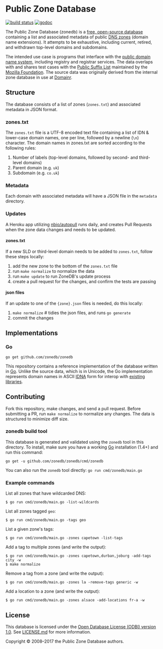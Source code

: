 # Public Zone Database

[![build status](https://img.shields.io/circleci/project/zonedb/zonedb/master.svg)](https://circleci.com/gh/zonedb/zonedb)
[![godoc](http://img.shields.io/badge/docs-GoDoc-blue.svg)](https://godoc.org/github.com/zonedb/zonedb)

The Public Zone Database (zonedb) is a [free, open-source database](http://opendatacommons.org/licenses/odbl/1.0/) containing a list and associated metadata of public [DNS zones](http://en.wikipedia.org/wiki/DNS_zone) (domain name extensions). It attempts to be exhaustive, including current, retired, and withdrawn top-level domains and subdomains.

The intended use case is programs that interface with the [public domain name system](http://en.wikipedia.org/wiki/Domain_Name_System), including registry and registrar services. The data overlaps with and shares test cases with the [Public Suffix List](http://publicsuffix.org/) maintained by the [Mozilla Foundation](https://mozilla.org/). The source data was originally derived from the internal zone database in use at [Domainr](https://domainr.com/).

## Structure

The database consists of a list of zones (`zones.txt`) and associated metadata in JSON format.

### zones.txt

The `zones.txt` file is a UTF-8 encoded text file containing a list of IDN & lower-case domain names, one per line, followed by a newline (`\n`) character. The domain names in zones.txt are sorted according to the following rules:

1. Number of labels (top-level domains, followed by second- and third-level domains)
2. Parent domain (e.g. `uk`)
3. Subdomain (e.g. `co.uk`)

### Metadata

Each domain with associated metadata will have a JSON file in the `metadata` directory.

### Updates

A Heroku app utilizing [nbio/autopull](https://github.com/nbio/autopull) runs daily, and creates Pull Requests when the zone data changes and needs to be updated.

#### zones.txt

If a new SLD or third-level domain needs to be added to `zones.txt`, follow these steps locally:

1. add the new zone to the bottom of the `zones.txt` file
1. run `make normalize` to normalize the data
1. run `make update` to run ZoneDB's update process
1. create a pull request for the changes, and confirm the tests are passing

#### json files

If an update to one of the `{zone}.json` files is needed, do this locally:

1. `make normalize` # tidies the json files, and runs `go generate`
1. commit the changes

## Implementations

### Go

`go get github.com/zonedb/zonedb`

This repository contains a reference implementation of the database written in [Go](https://golang.org). Unlike the source data, which is in Unicode, the Go implementation represents domain names in ASCII [IDNA](http://en.wikipedia.org/wiki/Internationalized_domain_name#Internationalizing_Domain_Names_in_Applications) form for interop with [existing](https://godoc.org/net) [libraries](https://godoc.org/golang.org/x/net/idna).

## Contributing

Fork this repository, make changes, and send a pull request. Before submitting a PR, run `make normalize` to normalize any changes. The data is structured to minimize diff size.

### zonedb build tool

This database is generated and validated using the `zonedb` tool in this directory. To install, make sure you have a working [Go](https://golang.org) installation (1.4+) and run this command:

```shell
go get -u github.com/zonedb/zonedb/cmd/zonedb
```

You can also run the `zonedb` tool directly: `go run cmd/zonedb/main.go`

### Example commands

List all zones that have wildcarded DNS:

```shell
$ go run cmd/zonedb/main.go -list-wildcards
```

List all zones tagged `geo`:

```shell
$ go run cmd/zonedb/main.go -tags geo
```

List a given zone's tags:

```shell
$ go run cmd/zonedb/main.go -zones capetown -list-tags
```

Add a tag to multiple zones (and write the output):

```shell
$ go run cmd/zonedb/main.go -zones capetown,durban,joburg -add-tags city -w
$ make normalize
```

Remove a tag from a zone (and write the output):

```shell
$ go run cmd/zonedb/main.go -zones la -remove-tags generic -w
```

Add a location to a zone (and write the output):

```shell
$ go run cmd/zonedb/main.go -zones alsace -add-locations fr-a -w
```

## License

This database is licensed under the [Open Database License (ODBl) version 1.0](http://opendatacommons.org/licenses/odbl/1.0/). See [LICENSE.md](https://github.com/domainr/zonedb/blob/master/LICENSE.md) for more information.

Copyright © 2008–2017 the Public Zone Database authors.

